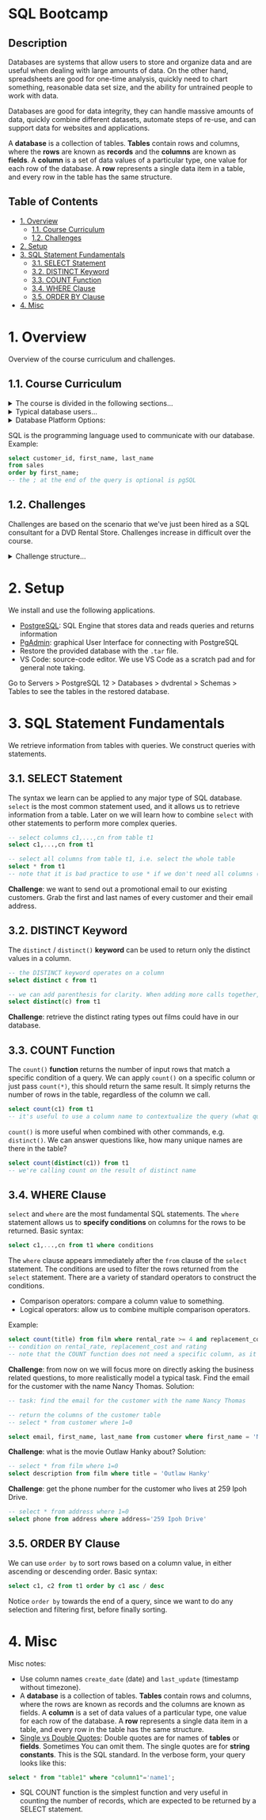 <!-- omit in toc -->
# SQL Bootcamp

<!-- omit in toc -->
## Description

Databases are systems that allow users to store and organize data and are useful when dealing with large amounts of data. On the other hand, spreadsheets are good for one-time analysis, quickly need to chart something, reasonable data set size, and the ability for untrained people to work with data.

Databases are good for data integrity, they can handle massive amounts of data, quickly combine different datasets, automate steps of re-use, and can support data for websites and applications.

A **database** is a collection of tables. **Tables** contain rows and columns, where the **rows** are known as **records** and the **columns** are known as **fields**. A **column** is a set of data values of a particular type, one value for each row of the database. A **row** represents a single data item in a table, and every row in the table has the same structure.

<!-- omit in toc -->
## Table of Contents
<!-- toc here -->
- [1. Overview](#1-overview)
  - [1.1. Course Curriculum](#11-course-curriculum)
  - [1.2. Challenges](#12-challenges)
- [2. Setup](#2-setup)
- [3. SQL Statement Fundamentals](#3-sql-statement-fundamentals)
  - [3.1. SELECT Statement](#31-select-statement)
  - [3.2. DISTINCT Keyword](#32-distinct-keyword)
  - [3.3. COUNT Function](#33-count-function)
  - [3.4. WHERE Clause](#34-where-clause)
  - [3.5. ORDER BY Clause](#35-order-by-clause)
- [4. Misc](#4-misc)

<!-- update number, TOC -->

# 1. Overview

Overview of the course curriculum and challenges.

## 1.1. Course Curriculum

<details>
<summary>The course is divided in the following sections...</summary>

- Section 1
  - Databses and Table Basics
  - SQL Statement Fundamentals
  - GROUP BY Clause
  - Assessment Test 1
- Section 2
  - JOINS
  - Advanced SQL
  - Commands
  - Assessment Test 2
- Section 3
  - Create Database and Tables
  - Assessment Test 3
  - Views
  - PostgreSQL with Python

</details>

<details>
<summary>Typical database users...</summary>

- Analyst
  - Marketing
  - Business
  - Sales
- Technical
  - Data Scientist
  - Software Engineers
  - Web Developers

</details>

<details>
<summary>Database Platform Options:</summary>

- PostgreSQL (focus of the course)
  - Free (Open Source)
  - Widely used on internet
  - Multi platform
- MySQL & MariaSQL
  - Free (Open Source)
  - Widely used on internet
  - Multi platform
- MS SQL Server Express
  - Free, but with some limitations
  - Compatible with SQL Server
  - Windows only (-)
- Microsoft Access
  - Cost (-)
  - Not easy to use just SQL (-)
- SQLite
  - Free (Open Source)
  - Mainly command line (-)

</details>

SQL is the programming language used to communicate with our database. Example:

```sql
select customer_id, first_name, last_name
from sales
order by first_name;
-- the ; at the end of the query is optional is pgSQL 
```

## 1.2. Challenges

Challenges are based on the scenario that we've just been hired as a SQL consultant for a DVD Rental Store. Challenges increase in difficult over the course.

<details>
<summary>Challenge structure...</summary>

- Business Situation
- Challenge Question
- Expected Answer
- Hints
- Solution

</details>

# 2. Setup

We install and use the following applications.

- [PostgreSQL](https://www.postgresql.org/): SQL Engine that stores data and reads queries and returns information
- [PgAdmin](https://www.pgadmin.org/): graphical User Interface for connecting with PostgreSQL
- Restore the provided database with the `.tar` file.
- VS Code: source-code editor. We use VS Code as a scratch pad and for general note taking.

Go to Servers > PostgreSQL 12 > Databases > dvdrental > Schemas > Tables to see the tables in the restored database.

# 3. SQL Statement Fundamentals

We retrieve information from tables with queries. We construct queries with statements.

## 3.1. SELECT Statement

The syntax we learn can be applied to any major type of SQL database. `select` is the most common statement used, and it allows us to retrieve information from a table. Later on we will learn how to combine `select` with other statements to perform more complex queries.

```sql
-- select columns c1,...,cn from table t1
select c1,...,cn from t1

-- select all columns from table t1, i.e. select the whole table
select * from t1
-- note that it is bad practice to use * if we don't need all columns (increased traffic between database server and app -> slows down retrieval of results)
```

**Challenge**: we want to send out a promotional email to our existing customers. Grab the first and last names of every customer and their email address.

## 3.2. DISTINCT Keyword

The `distinct` / `distinct()` **keyword**  can be used to return only the distinct values in a column.

```sql
-- the DISTINCT keyword operates on a column
select distinct c from t1

-- we can add parenthesis for clarity. When adding more calls together, the parenthesis will be necessary
select distinct(c) from t1
```

**Challenge**: retrieve the distinct rating types out films could have in our database.

## 3.3. COUNT Function

The `count()` **function** returns the number of input rows that match a specific condition of a query. We can apply `count()` on a specific column or just pass `count(*)`, this should return the same result. It simply returns the number of rows in the table, regardless of the column we call.

```sql
select count(c1) from t1
-- it's useful to use a column name to contextualize the query (what question were we trying to answer?)
```

`count()` is more useful when combined with other commands, e.g. `distinct()`. We can answer questions like, how many unique names are there in the table?

```sql
select count(distinct(c1)) from t1
-- we're calling count on the result of distinct name 
```

## 3.4. WHERE Clause

`select` and `where` are the most fundamental SQL statements. The `where` statement allows us to **specify conditions** on columns for the rows to be returned. Basic syntax:

```sql
select c1,...,cn from t1 where conditions
```

The `where` clause appears immediately after the `from` clause of the `select` statement. The conditions are used to filter the rows returned from the `select` statement. There are a variety of standard operators to construct the conditions.  

- Comparison operators: compare a column value to something.
- Logical operators: allow us to combine multiple comparison operators.

Example:

```sql
select count(title) from film where rental_rate >= 4 and replacement_cost >= 19.99 and rating = 'R'
-- condition on rental_rate, replacement_cost and rating
-- note that the COUNT function does not need a specific column, as it just counts the number of records expected to be returned by the SELECT statement
```

**Challenge**: from now on we will focus more on directly asking the business related questions, to more realistically model a typical task. Find the email for the customer with the name Nancy Thomas. Solution: 

```sql
-- task: find the email for the customer with the name Nancy Thomas

-- return the columns of the customer table
-- select * from customer where 1=0

select email, first_name, last_name from customer where first_name = 'Nancy' and last_name = 'Thomas'
```

**Challenge**: what is the movie Outlaw Hanky about? Solution: 

```sql
-- select * from film where 1=0
select description from film where title = 'Outlaw Hanky'
```

**Challenge**: get the phone number for the customer who lives at 259 Ipoh Drive. 
```sql
-- select * from address where 1=0
select phone from address where address='259 Ipoh Drive'
```

## 3.5. ORDER BY Clause

We can use `order by` to sort rows based on a column value, in either ascending or descending order. Basic syntax: 

```sql 
select c1, c2 from t1 order by c1 asc / desc
```

Notice `order by` towards the end of a query, since we want to do any selection and filtering first, before finally sorting. 


# 4. Misc

Misc notes:

- Use column names `create_date` (date) and `last_update` (timestamp without timezone).
- A **database** is a collection of tables. **Tables** contain rows and columns, where the rows are known as records and the columns are known as fields. A **column** is a set of data values of a particular type, one value for each row of the database. A **row** represents a single data item in a table, and every row in the table has the same structure.
- [Single vs Double Quotes](https://stackoverflow.com/questions/41396195/what-is-the-difference-between-single-quotes-and-double-quotes-in-postgresql): Double quotes are for names of **tables** or **fields**. Sometimes You can omit them. The single quotes are for **string constants**. This is the SQL standard. In the verbose form, your query looks like this:

```sql
select * from "table1" where "column1"='name1';
```

- SQL COUNT function is the simplest function and very useful in counting the number of records, which are expected to be returned by a SELECT statement.

